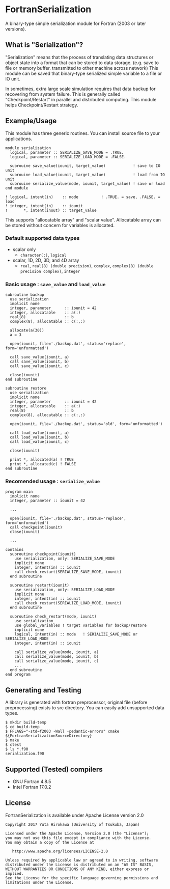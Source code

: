 # FortranSerialization

A binary-type simple serialization module for Fortran (2003 or later versions).


## What is "Serialization"?

"Serialization" means that the process of translating data structures or object state into a format that can be stored to data storage. (e.g. save to file or memory buffer. transmitted to other machine across network)
This module can be saved that binary-type serialized simple variable to a file or IO unit.

In sometimes, extra large scale simulation requires that data backup for recovering from system failure. This is generally called "Checkpoint/Restart" in parallel and distributed computing.
This module helps Checkpoint/Restart strategy.


## Example/Usage

This module has three generic routines.
You can install source file to your applications.

```Fortran
module serialization
  logical, parameter :: SERIALIZE_SAVE_MODE = .TRUE.
  logical, parameter :: SERIALIZE_LOAD_MODE = .FALSE.

  subrouine save_value(iounit, target_value)            ! save to IO unit
  subrouine load_value(iounit, target_value)            ! load from IO unit
  subrouine serialize_value(mode, iounit, target_value) ! save or load
end module

! logical, intent(in)    :: mode          ! .TRUE. = save, .FALSE. = load
! integer, intent(in)    :: iounit
!       *, intent(inout) :: target_value
```

This supports "allocatable array" and "scalar value".
Allocatable array can be stored without concern for variables is allocated.


### Default supported data types

- scalar only
    - `character(:)`, `logical`
- scalar, 1D, 2D, 3D, and 4D array
    - `real`, `real(8) (double precision)`, `complex`, `complex(8) (double precision complex)`, `integer`


### Basic usage : `save_value` and `load_value`

```Fortran
subroutine backup
  use serialization
  implicit none
  integer, parameter      :: iounit = 42
  integer, allocatable    :: a(:)
  real(8)                 :: b
  complex(8), allocatable :: c(:,:)

  allocate(a(30))
  a = 3

  open(iounit, file='./backup.dat', status='replace', form='unformatted')

  call save_value(iounit, a)
  call save_value(iounit, b)
  call save_value(iounit, c)

  close(iounit)
end subroutine

subroutine restore
  use serialization
  implicit none
  integer, parameter      :: iounit = 42
  integer, allocatable    :: a(:)
  real(8)                 :: b
  complex(8), allocatable :: c(:,:)

  open(iounit, file='./backup.dat', status='old', form='unformatted')

  call load_value(iounit, a)
  call load_value(iounit, b)
  call load_value(iounit, c)

  close(iounit)

  print *, allocated(a) ! TRUE
  print *, allocated(c) ! FALSE
end subroutine
```

### Recomended usage : `serialize_value`

```Fortran
program main
  implicit none
  integer, parameter :: iounit = 42

  ...

  open(iounit, file='./backup.dat', status='replace', form='unformatted')
  call checkpoint(iounit)
  close(iounit)

  ...

contains
  subroutine checkpoint(iounit)
    use serialization, only: SERIALIZE_SAVE_MODE
    implicit none
    integer, intent(in) :: iounit
    call check_restart(SERIALIZE_SAVE_MODE, iounit)
  end subroutine

  subroutine restart(iounit)
    use serialization, only: SERIALIZE_LOAD_MODE
    implicit none
    integer, intent(in) :: iounit
    call check_restart(SERIALIZE_LOAD_MODE, iounit)
  end subroutine

  subroutine check_restart(mode, iounit)
    use serialization
    use global_variables ! target variables for backup/restore
    implicit none
    logical, intent(in) :: mode   ! SERIALIZE_SAVE_MODE or SERIALIZE_LOAD_MODE
    integer, intent(in) :: iounit

    call serialize_value(mode, iounit, a)
    call serialize_value(mode, iounit, b)
    call serialize_value(mode, iounit, c)
    ...
  end subroutine
end program
```


## Generating and Testing

A library is generated with fortran preprocessor, original file (before preprocessing) exists to src directory.
You can easily add unsupported data types.

    $ mkdir build-temp
    $ cd build-temp
    $ FFLAGS="-std=f2003 -Wall -pedantic-errors" cmake ${FortranSerializationSourceDirectory}
    $ make
    $ ctest
    $ ls *.f90
    serialization.f90


## Supported (Tested) compilers

- GNU Fortran 4.8.5
- Intel Fortran 17.0.2


## License

FortranSerialization is available under Apache License version 2.0

    Copyright 2017 Yuta Hirokawa (University of Tsukuba, Japan)

    Licensed under the Apache License, Version 2.0 (the "License");
    you may not use this file except in compliance with the License.
    You may obtain a copy of the License at

       http://www.apache.org/licenses/LICENSE-2.0

    Unless required by applicable law or agreed to in writing, software
    distributed under the License is distributed on an "AS IS" BASIS,
    WITHOUT WARRANTIES OR CONDITIONS OF ANY KIND, either express or implied.
    See the License for the specific language governing permissions and
    limitations under the License.
